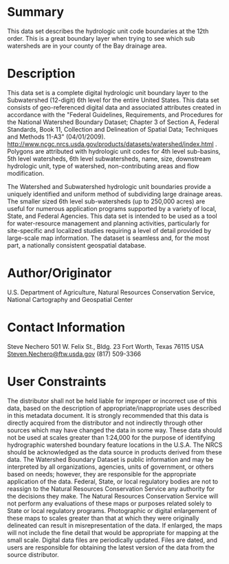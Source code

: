 # Summary
This data set describes the hydrologic unit code boundaries at the 12th order. This is a great boundary layer when trying to see which sub watersheds are in your county of the Bay drainage area.

# Description
 
This data set is a complete digital hydrologic unit boundary layer to the Subwatershed (12-digit) 6th level for the entire United States. This data set consists of geo-referenced digital data and associated attributes created in accordance with the "Federal Guidelines, Requirements, and Procedures for the National Watershed Boundary Dataset; Chapter 3 of Section A, Federal Standards, Book 11, Collection and Delineation of Spatial Data; Techniques and Methods 11-A3" (04/01/2009). http://www.ncgc.nrcs.usda.gov/products/datasets/watershed/index.html . Polygons are attributed with hydrologic unit codes for 4th level sub-basins, 5th level watersheds, 6th level subwatersheds, name, size, downstream hydrologic unit, type of watershed, non-contributing areas and flow modification.
  
The Watershed and Subwatershed hydrologic unit boundaries provide a uniquely identified and uniform method of subdividing large drainage areas. The smaller sized 6th level sub-watersheds (up to 250,000 acres) are useful for numerous application programs supported by a variety of local, State, and Federal Agencies. This data set is intended to be used as a tool for water-resource management and planning activities, particularly for site-specific and localized studies requiring a level of detail provided by large-scale map information. The dataset is seamless and, for the most part, a nationally consistent geospatial database.

# Author/Originator

U.S. Department of Agriculture, Natural Resources Conservation Service, National Cartography and Geospatial Center

# Contact Information

Steve Nechero
501 W. Felix St., Bldg. 23
Fort Worth, Texas
76115 USA
Steven.Nechero@ftw.usda.gov
(817) 509-3366

# User Constraints

The distributor shall not be held liable for improper or incorrect use of this data, based on the description of appropriate/inappropriate uses described in this metadata document. It is strongly recommended that this data is directly acquired from the distributor and not indirectly through other sources which may have changed the data in some way. These data should not be used at scales greater than 1:24,000 for the purpose of identifying hydrographic watershed boundary feature locations in the U.S.A. The NRCS should be acknowledged as the data source in products derived from these data. The Watershed Boundary Dataset is public information and may be interpreted by all organizations, agencies, units of government, or others based on needs; however, they are responsible for the appropriate application of the data. Federal, State, or local regulatory bodies are not to reassign to the Natural Resources Conservation Service any authority for the decisions they make. The Natural Resources Conservation Service will not perform any evaluations of these maps or purposes related solely to State or local regulatory programs. Photographic or digital enlargement of these maps to scales greater than that at which they were originally delineated can result in misrepresentation of the data. If enlarged, the maps will not include the fine detail that would be appropriate for mapping at the small scale. Digital data files are periodically updated. Files are dated, and users are responsible for obtaining the latest version of the data from the source distributor.